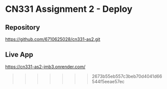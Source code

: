# CN331 Assignment 2 - Deploy
## Repository
https://github.com/6710625028/cn331-as2.git

## Live App
https://cn331-as2-jmb3.onrender.com/
>>>>>>> 2673b55eb557c3beb70d4041d66544f5eeae57ec

